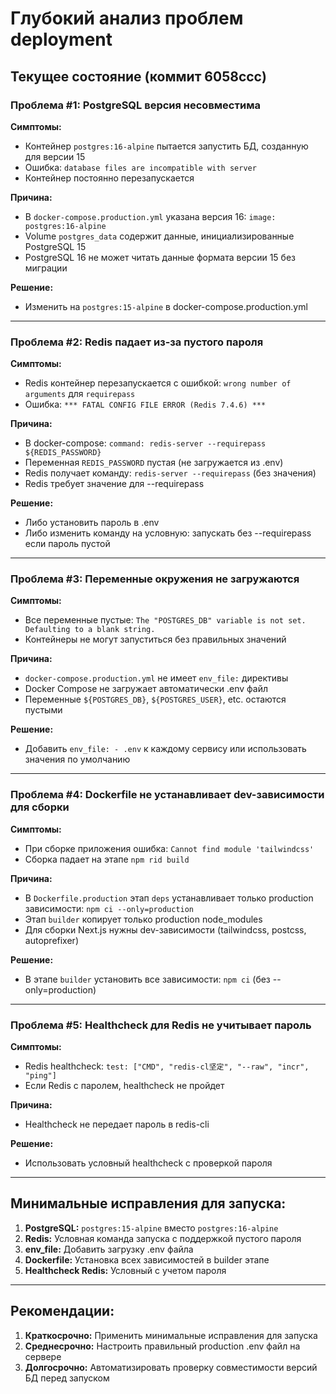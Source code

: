 # Глубокий анализ проблем deployment

## Текущее состояние (коммит 6058ccc)

### Проблема #1: PostgreSQL версия несовместима
**Симптомы:**
- Контейнер `postgres:16-alpine` пытается запустить БД, созданную для версии 15
- Ошибка: `database files are incompatible with server`
- Контейнер постоянно перезапускается

**Причина:**
- В `docker-compose.production.yml` указана версия 16: `image: postgres:16-alpine`
- Volume `postgres_data` содержит данные, инициализированные PostgreSQL 15
- PostgreSQL 16 не может читать данные формата версии 15 без миграции

**Решение:**
- Изменить на `postgres:15-alpine` в docker-compose.production.yml

---

### Проблема #2: Redis падает из-за пустого пароля
**Симптомы:**
- Redis контейнер перезапускается с ошибкой: `wrong number of arguments` для `requirepass`
- Ошибка: `*** FATAL CONFIG FILE ERROR (Redis 7.4.6) ***`

**Причина:**
- В docker-compose: `command: redis-server --requirepass ${REDIS_PASSWORD}`
- Переменная `REDIS_PASSWORD` пустая (не загружается из .env)
- Redis получает команду: `redis-server --requirepass` (без значения)
- Redis требует значение для --requirepass

**Решение:**
- Либо установить пароль в .env
- Либо изменить команду на условную: запускать без --requirepass если пароль пустой

---

### Проблема #3: Переменные окружения не загружаются
**Симптомы:**
- Все переменные пустые: `The "POSTGRES_DB" variable is not set. Defaulting to a blank string.`
- Контейнеры не могут запуститься без правильных значений

**Причина:**
- `docker-compose.production.yml` не имеет `env_file:` директивы
- Docker Compose не загружает автоматически .env файл
- Переменные `${POSTGRES_DB}`, `${POSTGRES_USER}`, etc. остаются пустыми

**Решение:**
- Добавить `env_file: - .env` к каждому сервису или использовать значения по умолчанию

---

### Проблема #4: Dockerfile не устанавливает dev-зависимости для сборки
**Симптомы:**
- При сборке приложения ошибка: `Cannot find module 'tailwindcss'`
- Сборка падает на этапе `npm rid build`

**Причина:**
- В `Dockerfile.production` этап `deps` устанавливает только production зависимости: `npm ci --only=production`
- Этап `builder` копирует только production node_modules
- Для сборки Next.js нужны dev-зависимости (tailwindcss, postcss, autoprefixer)

**Решение:**
- В этапе `builder` установить все зависимости: `npm ci` (без --only=production)

---

### Проблема #5: Healthcheck для Redis не учитывает пароль
**Симптомы:**
- Redis healthcheck: `test: ["CMD", "redis-cl坚定", "--raw", "incr", "ping"]`
- Если Redis с паролем, healthcheck не пройдет

**Причина:**
- Healthcheck не передает пароль в redis-cli

**Решение:**
- Использовать условный healthcheck с проверкой пароля

---

## Минимальные исправления для запуска:

1. **PostgreSQL:** `postgres:15-alpine` вместо `postgres:16-alpine`
2. **Redis:** Условная команда запуска с поддержкой пустого пароля
3. **env_file:** Добавить загрузку .env файла
4. **Dockerfile:** Установка всех зависимостей в builder этапе
5. **Healthcheck Redis:** Условный с учетом пароля

---

## Рекомендации:

1. **Краткосрочно:** Применить минимальные исправления для запуска
2. **Среднесрочно:** Настроить правильный production .env файл на сервере
3. **Долгосрочно:** Автоматизировать проверку совместимости версий БД перед запуском

